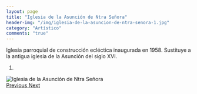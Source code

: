 ```yaml
---
layout: page
title: "Iglesia de la Asunción de Ntra Señora"
header-img: "/img/iglesia-de-la-asuncion-de-ntra-senora-1.jpg"
category: "Artístico"
comments: "true"
---
```



Iglesia parroquial de construcción ecléctica inaugurada en 1958. Sustituye a la antigua iglesia de la Asunción del siglo XVI.



<div id="myCarousel" class="carousel slide" data-ride="carousel">
  <!-- Indicators -->
  <ol class="carousel-indicators">
    <li data-target="#myCarousel" data-slide-to="0" class="active"></li>
  </ol>
  <!-- Wrapper for slides -->
  <div class="carousel-inner" role="listbox">
    <div class="item active">
      <img src="{{ site.github.url }}/img/iglesia-de-la-asuncion-de-ntra-senora-1.jpg" alt="Iglesia de la Asunción de Ntra Señora">
    </div>
  <!-- Left and right controls -->
  <a class="left carousel-control" href="#myCarousel" role="button" data-slide="prev">
    <span class="glyphicon glyphicon-chevron-left" aria-hidden="true"></span>
    <span class="sr-only">Previous</span>
  </a>
  <a class="right carousel-control" href="#myCarousel" role="button" data-slide="next">
    <span class="glyphicon glyphicon-chevron-right" aria-hidden="true"></span>
    <span class="sr-only">Next</span>
  </a>
</div>


